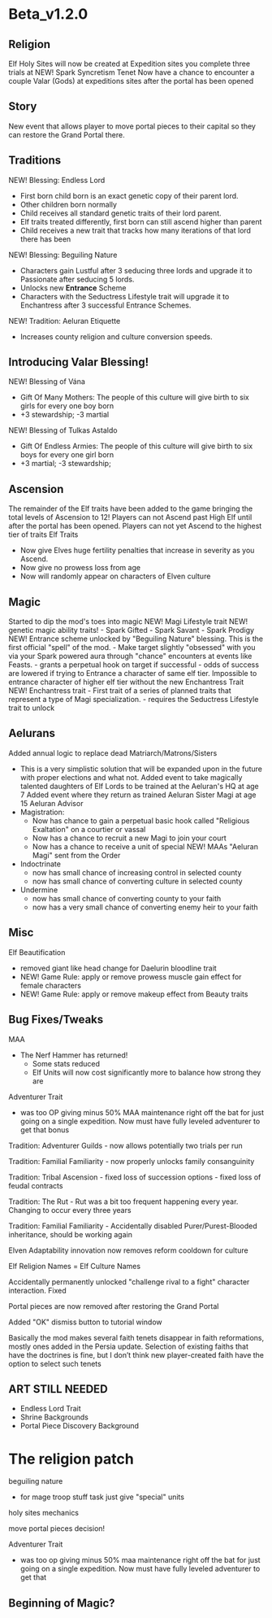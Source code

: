 # Beta_v1.2.0

## Religion

Elf Holy Sites will now be created at Expedition sites you complete three trials at
NEW! Spark Syncretism Tenet
Now have a chance to encounter a couple Valar (Gods) at expeditions sites after the portal has been opened

## Story

New event that allows player to move portal pieces to their capital so they can restore the Grand Portal there.

## Traditions

NEW! Blessing: Endless Lord
- First born child born is an exact genetic copy of their parent lord.
- Other children born normally
- Child receives all standard genetic traits of their lord parent.
- Elf traits treated differently, first born can still ascend higher than parent
- Child receives a new trait that tracks how many iterations of that lord there has been

NEW! Blessing: Beguiling Nature
- Characters gain Lustful after 3 seducing three lords and upgrade it to Passionate after seducing 5 lords.
- Unlocks new **Entrance** Scheme
- Characters with the Seductress Lifestyle trait will upgrade it to Enchantress after 3 successful Entrance Schemes. 

NEW! Tradition: Aeluran Etiquette
- Increases county religion and culture conversion speeds.

## Introducing Valar Blessing!

NEW! Blessing of Vána
- Gift Of Many Mothers: The people of this culture will give birth to six girls for every one boy born
- +3 stewardship; -3 martial

NEW! Blessing of Tulkas Astaldo
- Gift Of Endless Armies: The people of this culture will give birth to six boys for every one girl born
- +3 martial; -3 stewardship;

## Ascension

The remainder of the Elf traits have been added to the game bringing the total levels of Ascension to 12!
Players can not Ascend past High Elf until after the portal has been opened.
Players can not yet Ascend to the highest tier of traits
Elf Traits
- Now give Elves huge fertility penalties that increase in severity as you Ascend.
- Now give no prowess loss from age
- Now will randomly appear on characters of Elven culture

## Magic

Started to dip the mod's toes into magic
NEW! Magi Lifestyle trait
NEW! genetic magic ability traits!
    - Spark Gifted
    - Spark Savant
    - Spark Prodigy
NEW! Entrance scheme unlocked by "Beguiling Nature" blessing. This is the first official "spell" of the mod.
    - Make target slightly "obsessed" with you via your Spark powered aura through "chance" encounters at events like Feasts.
    - grants a perpetual hook on target if successful
    - odds of success are lowered if trying to Entrance a character of same elf tier. Impossible to entrance character of higher elf tier without the new Enchantress Trait
NEW! Enchantress trait
    - First trait of a series of planned traits that represent a type of Magi specialization.
    - requires the Seductress Lifestyle trait to unlock

## Aelurans

Added annual logic to replace dead Matriarch/Matrons/Sisters
- This is a very simplistic solution that will be expanded upon in the future with proper elections and what not.
Added event to take magically talented daughters of Elf Lords to be trained at the Aeluran's HQ at age 7
Added event where they return as trained Aeluran Sister Magi at age 15
Aeluran Advisor
- Magistration:
    - Now has chance to gain a perpetual basic hook called "Religious Exaltation" on a courtier or vassal
    - Now has a chance to recruit a new Magi to join your court
    - Now has a chance to receive a unit of special NEW! MAAs "Aeluran Magi" sent from the Order
- Indoctrinate
    - now has small chance of increasing control in selected county
    - now has small chance of converting culture in selected county
- Undermine
    - now has small chance of converting county to your faith
    - now has a very small chance of converting enemy heir to your faith

## Misc

Elf Beautification
- removed giant like head change for Daelurin bloodline trait
- NEW! Game Rule: apply or remove prowess muscle gain effect for female characters
- NEW! Game Rule: apply or remove makeup effect from Beauty traits

## Bug Fixes/Tweaks

MAA
- The Nerf Hammer has returned!
    - Some stats reduced
    - Elf Units will now cost significantly more to balance how strong they are

Adventurer Trait
- was too OP giving minus 50% MAA maintenance right off the bat for just going on a single expedition. Now must have fully leveled adventurer to get that bonus

Tradition: Adventurer Guilds
    - now allows potentially two trials per run

Tradition: Familial Familiarity
    - now properly unlocks family consanguinity

Tradition: Tribal Ascension
    - fixed loss of succession options
    - fixed loss of feudal contracts

Tradition: The Rut
    - Rut was a bit too frequent happening every year. Changing to occur every three years

Tradition: Familial Familiarity
    - Accidentally disabled Purer/Purest-Blooded inheritance, should be working again

Elven Adaptability innovation now removes reform cooldown for culture

Elf Religion Names = Elf Culture Names

Accidentally permanently unlocked "challenge rival to a fight" character interaction. Fixed

Portal pieces are now removed after restoring the Grand Portal

Added "OK" dismiss button to tutorial window

Basically the mod makes several faith tenets disappear in faith reformations, mostly ones added in the Persia update. Selection of existing faiths that have the doctrines is fine, but I don’t think new player-created faith have the option to select such tenets

## ART STILL NEEDED ##

- Endless Lord Trait
- Shrine Backgrounds
- Portal Piece Discovery Background

# The religion patch

<!-- REVIEW AVAILABLE IN RULER DESIGNER FOR TRAITS -->

<!-- As much as attraction bonuses make sense for elves, don't they all become irrelevant by like age 45 unless the character is immortal with an immortal age set to less than the age cutoff? Similar to how NPC rulers will reject marriages due to 'low fertility' based solely on age rather than the 'years of fertility' parameter right? I think it's all hard coded. 

You can however have traits set the immortal age to keep a character attractive to NPCs -> perhaps default elf traits should set the character as immortal with an attractive age. A yearly check based on type of elf/expected lifespan could then replace the immortal elf trait with an 'old elf'  that turns off immortality and makes elf no longer attractive as far as NPCs are concerned and appear older or something. -->


<!-- Traditions
- Aeluran etiquette
    - increase county religion and culture conversion
    - make it a "secret" tradition that only shows up in menu after unlocking
        - make sure the player knows its a secret tradition when getting it

Blessings
tradition_endless_lord
<!-- - first born child is an exact genetic clone of you -->
<!-- - if your a male ruler guaranteed son -->
<!-- - if female guaranteed daughter -->
<!-- - try to add a special on_birth name event where it presumes you want to use same name and add Is -->
<!-- - trait icon is reincarnation baby colored different with elf ears -->
<!-- - trait tracks how many iteration this child is -->

beguiling nature
<!-- lustful => passionate -->
<!-- - at 5 successful seduce against other lords schemes -->
<!-- entrance lesser soul scheme -->
<!-- - this is a spell and grants magi experience -->
<!-- -- dont need to be magi but success chance is far greater -->
<!-- renown for successful seduce/romances -->
<!-- unlocks enchantress trait
    - seductress upgrade requires 3 successful entrance schemes-->
<!-- - can entrance scheme souls of equal or below and it succeeds more. -->

<!-- Good Looking Elves -->
<!-- - remove beauty change -->
<!-- - remove head change for Daelurin -->
<!-- - remove physical prowess change fro females -->

<!-- Aeluran Advisor -->
<!-- - Tasks -->
- for mage troop stuff task just give "special" units

<!-- Send daughter/daughter is taken to the school event -->

holy sites mechanics
<!-- - add description to barony description when choosing site location -->

move portal pieces decision!
    <!-- - still needs event styling, portal pieces on carts art, maybe for decision window too -->
    <!-- - maybe generate new portal art 7:4 -->
    <!-- add line about you having to pay for a new temple to be built there as a bribe to the aeluran matriarch -->
        <!-- - add her to the event -->

<!-- 
tutorial screen gets an ok dismiss button

elf among the culture people

No prowess loss from age add to elf traits
-->

<!-- can I reccommend merging the "reserved names" of the religion and the "cultural names" of the Elf culture, otherwise the only names avaliable to someone who doesnt take the culture are legolas/legalass -->

<!-- portal piece discovery event polished up -->
<!-- - pieces also removed on portal restoration -->

Adventurer Trait 
- was too op giving minus 50% maa maintenance right off the bat for just going on a single expedition. Now must have fully leveled adventurer to get that

<!-- aeluran role management
    - replace matriarch/matrons/etc -->
<!-- 
    Uhm, is there any plan to include a Spark syncretism trait for the religion? I've spoken up before but that was in the steam comments. I just feel like some faiths like Vidalism could get along well... -->

<!-- My only request in that regard is that you make socotra an exploration and potential holy site please 🙏 -->

<!-- adventurer guilds now allows two trials per run. -->

<!-- tribal ascended: "Also, Ascended Tribal seems to be problematic right now, since I can't change my succession(the option disappeared) and we lose all the feudal contracts." -->

<!-- challenge rival to a fight option is perm unlocked... -->

<!-- uh i think i might have found and issue with the "elven adaptability" there is a cooldown between each reform, i think somewhere between 20-60 years. that puts a significant limit on how many traditions you can assimilate into your culture.
is there a way of lowering that cooldown? -->

<!-- The elves that spawn at the start marry themselves to humans and degrade the odds of passing on their bloodline. -->

<!-- cut fertility!!!: "Would be nice even as a small QoL for the next update" -->

<!-- twin dieties -->
<!-- Blessings -->
<!-- - add a 1 of 7 stat boost modifier to characters -->

<!-- aeluran pick gender -->

<!-- cant take last tradition choice bug -->

<!-- It pertains to the "Familial Familiarity" blessing. I acquired this but am still not able to intermarry. I am Orthodox but I believed it would take precedence. Is it possible to override faith restrictions with the blessings? -->

<!-- third deity, queen of the seas
- naval speed
- travel safety
- ports give double the gold because of better fishing -->

<!-- rut moved to every 3 years -->
<!-- is it being applied to everyone it should? -->

## Beginning of Magic?

<!-- magi and empowered trait polished.
three gifted level genetic traits

everything just gives prowess for now -->

<!-- Aratar: https://lotr.fandom.com/wiki/Aratar
Valar: https://lotr.fandom.com/wiki/Valar
Maiar: https://lotr.fandom.com/wiki/Maiar -->

<!-- 
BTW dunno if you've already made this edit yet, but the cleanest overwrite for that one tradition to properly allow consanguinous marriage despite faith restrictions is to modify relation_with_character_is_incestuous_in_faith_trigger to add an exception for the tradition -->


<!-- # IMPORTANT put on_actions in the best performant quarterly/yearly/etc -->


<!-- Awesome mod mate, but I want to report a common bug that I encounter maybe its just me. When I change to elf culture, I was never able to get kids with genius trait (Both parents had genius trait) until I got the reform culture "Noble Husbandry". I was wondering if you could take a look at that, or maybe make an option to have the 'radiant, savants, titans' traits removed through a game rule option. -->

<!-- It seems like if you don't have the Noble husbandry tradition and two people with top traits have children the trait can still reinforce, however it leads to losing the trait altogether. In my case I've had two geniuses have children and they end up without any intellect trait altogether (checked for bastardry as well).
Eastpointed — 01/09/2024 10:41 AM
I hadnt thought that a possibility..  thought the game would handle that.... sigh may have to revert back to my manual inheritance script
Eastpointed — 01/09/2024 10:52 AM
what I could do is allow people whos parent had genius to get the tier 4 trait, then immediately on birth (or rather right before it) swap out tier 4 for tier 3 if they dont meet the culture requirements -->